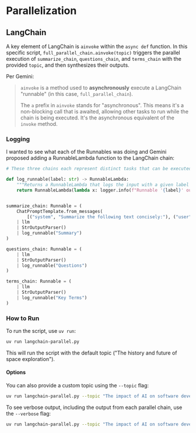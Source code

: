# Parallelization

## LangChain

A key element of LangChain is `ainvoke` within the `async def` function.
In this specific script, `full_parallel_chain.ainvoke(topic)` triggers the parallel execution of `summarize_chain`, `questions_chain`, and `terms_chain` with the provided `topic`, and then synthesizes their outputs.

Per Gemini:

> `ainvoke` is a method used to **asynchronously** execute a LangChain "runnable" (in this case, `full_parallel_chain`).
>
> The `a` prefix in `ainvoke` stands for "asynchronous".
This means it's a non-blocking call that is awaited, allowing other tasks to run while the chain is being executed.
It's the asynchronous equivalent of the `invoke` method.

### Logging

I wanted to see what each of the Runnables was doing and Gemini proposed adding a RunnableLambda function to the LangChain chain:


```py
# These three chains each represent distinct tasks that can be executed in parallel

def log_runnable(label: str) -> RunnableLambda:
    """Returns a RunnableLambda that logs the input with a given label and passes it through."""
    return RunnableLambda(lambda x: logger.info(f"Runnable '{label}' output: {x}") or x)


summarize_chain: Runnable = (
    ChatPromptTemplate.from_messages(
        [("system", "Summarize the following text concisely:"), ("user", "{topic}")]
    | llm
    | StrOutputParser()
    | log_runnable("Summary")
)

questions_chain: Runnable = (
    | llm
    | StrOutputParser()
    | log_runnable("Questions")
)

terms_chain: Runnable = (
    | llm
    | StrOutputParser()
    | log_runnable("Key Terms")
)
```

### How to Run

To run the script, use `uv run`:

```bash
uv run langchain-parallel.py
```

This will run the script with the default topic ("The history and future of space exploration").

#### Options

You can also provide a custom topic using the `--topic` flag:

```bash
uv run langchain-parallel.py --topic "The impact of AI on software development"
```

To see verbose output, including the output from each parallel chain, use the `--verbose` flag:

```bash
uv run langchain-parallel.py --topic "The impact of AI on software development" --verbose
```
